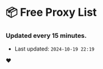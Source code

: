# :package: Free Proxy List
### Updated every 15 minutes.

- Last updated: `2024-10-19 22:19`

:heart:
